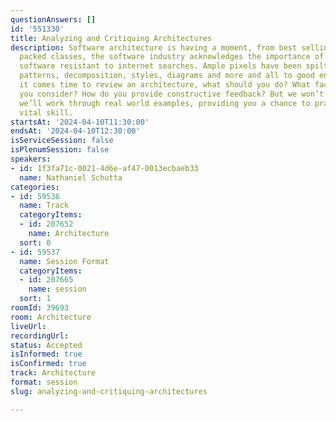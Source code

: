 ```yaml
---
questionAnswers: []
id: '551330'
title: Analyzing and Critiquing Architectures
description: Software architecture is having a moment, from best selling books to
  packed classes, the software industry acknowledges the importance of the parts of
  software resistant to internet searches. Ample pixels have been spilt talking about
  patterns, decomposition, styles, diagrams and more and all to good ends! But when
  it comes time to review an architecture, what should you do? What factors should
  you consider? How do you provide constructive feedback? But we won’t just talk theory,
  we’ll work through real world examples, providing you a chance to practice this
  vital skill.
startsAt: '2024-04-10T11:30:00'
endsAt: '2024-04-10T12:30:00'
isServiceSession: false
isPlenumSession: false
speakers:
- id: 1f3fa71c-0021-4d6e-af47-0013ecbaeb33
  name: Nathaniel Schutta
categories:
- id: 59536
  name: Track
  categoryItems:
  - id: 207652
    name: Architecture
  sort: 0
- id: 59537
  name: Session Format
  categoryItems:
  - id: 207665
    name: session
  sort: 1
roomId: 39693
room: Architecture
liveUrl: 
recordingUrl: 
status: Accepted
isInformed: true
isConfirmed: true
track: Architecture
format: session
slug: analyzing-and-critiquing-architectures

---
```

